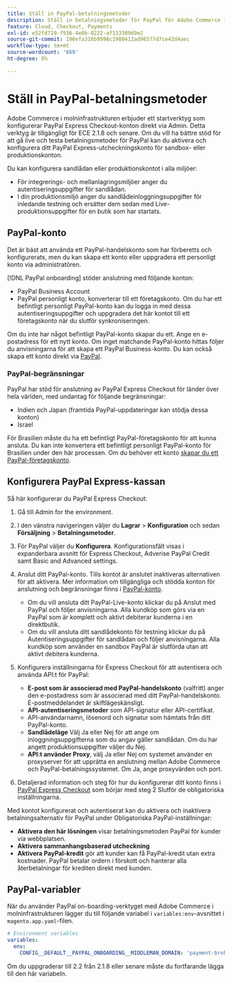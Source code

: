 ```yaml
---
title: Ställ in PayPal-betalningsmetoder
description: Ställ in betalningsmetoder för PayPal för Adobe Commerce i molninfrastruktur.
feature: Cloud, Checkout, Payments
exl-id: e52fd719-f936-4e8b-8222-af133389d9e2
source-git-commit: 196efa316b9998c1980412ad96577d7ce42d4aec
workflow-type: tm+mt
source-wordcount: '669'
ht-degree: 0%

---
```


# Ställ in PayPal-betalningsmetoder

Adobe Commerce i molninfrastrukturen erbjuder ett startverktyg som konfigurerar PayPal Express Checkout-konton direkt via Admin. Detta verktyg är tillgängligt för ECE 2.1.8 och senare. Om du vill ha bättre stöd för att gå live och testa betalningsmetoder för PayPal kan du aktivera och konfigurera ditt PayPal Express-utcheckningskonto för sandbox- eller produktionskonton.

Du kan konfigurera sandlådan eller produktionskontot i alla miljöer:

* För integrerings- och mellanlagringsmiljöer anger du autentiseringsuppgifter för sandlådan.
* I din produktionsmiljö anger du sandlådeinloggningsuppgifter för inledande testning och ersätter dem sedan med Live-produktionsuppgifter för en butik som har startats.

## PayPal-konto

Det är bäst att använda ett PayPal-handelskonto som har förberetts och konfigurerats, men du kan skapa ett konto eller uppgradera ett personligt konto via administratören.

[!DNL PayPal onboarding] stöder anslutning med följande konton:

* PayPal Business Account
* PayPal personligt konto, konverterar till ett företagskonto. Om du har ett befintligt personligt PayPal-konto kan du logga in med dessa autentiseringsuppgifter och uppgradera det här kontot till ett företagskonto när du slutför synkroniseringen.

Om du inte har något befintligt PayPal-konto skapar du ett. Ange en e-postadress för ett nytt konto. Om inget matchande PayPal-konto hittas följer du anvisningarna för att skapa ett PayPal Business-konto. Du kan också skapa ett konto direkt via [PayPal](https://www.paypal.com/us/webapps/mpp/account-selection).

### PayPal-begränsningar

PayPal har stöd för anslutning av PayPal Express Checkout för länder över hela världen, med undantag för följande begränsningar:

* Indien och Japan (framtida PayPal-uppdateringar kan stödja dessa konton)
* Israel

För Brasilien måste du ha ett befintligt PayPal-företagskonto för att kunna ansluta. Du kan inte konvertera ett befintligt personligt PayPal-konto för Brasilien under den här processen. Om du behöver ett konto [skapar du ett PayPal-företagskonto](https://www.paypal.com/us/webapps/mpp/account-selection).

## Konfigurera PayPal Express-kassan

Så här konfigurerar du PayPal Express Checkout:

1. Gå till Admin for the environment.
1. I den vänstra navigeringen väljer du **Lagrar** > **Konfiguration** och sedan **Försäljning** > **Betalningsmetoder**.
1. För PayPal väljer du **Konfigurera**. Konfigurationsfält visas i expanderbara avsnitt för Express Checkout, Adverise PayPal Credit samt Basic and Advanced settings.
1. Anslut ditt PayPal-konto. Tills kontot är anslutet inaktiveras alternativen för att aktivera. Mer information om tillgängliga och stödda konton för anslutning och begränsningar finns i [PayPal-konto](#paypal-account).

   * Om du vill ansluta ditt PayPal-Live-konto klickar du på Anslut med PayPal och följer anvisningarna. Alla kundköp som görs via en PayPal som är komplett och aktivt debiterar kunderna i en direktbutik.
   * Om du vill ansluta ditt sandlådekonto för testning klickar du på Autentiseringsuppgifter för sandlådan och följer anvisningarna. Alla kundköp som använder en sandbox PayPal är slutförda utan att aktivt debitera kunderna.

1. Konfigurera inställningarna för Express Checkout för att autentisera och använda API:t för PayPal:

   * **E-post som är associerad med PayPal-handelskonto** (valfritt) anger den e-postadress som är associerad med ditt PayPal-handelskonto. E-postmeddelandet är skiftlägeskänsligt.
   * **API-autentiseringsmetoder** som API-signatur eller API-certifikat.
   * API-användarnamn, lösenord och signatur som hämtats från ditt PayPal-konto.
   * **Sandlådeläge** Välj Ja eller Nej för att ange om inloggningsuppgifterna som du angav gäller sandlådan. Om du har angett produktionsuppgifter väljer du Nej.
   * **API:t använder Proxy**, välj Ja eller Nej om systemet använder en proxyserver för att upprätta en anslutning mellan Adobe Commerce och PayPal-betalningssystemet. Om Ja, ange proxyvärden och port.

1. Detaljerad information och steg för hur du konfigurerar ditt konto finns i [PayPal Express Checkout](https://experienceleague.adobe.com/en/docs/commerce-admin/stores-sales/payments/paypal/paypal-express-checkout) som börjar med steg 2 Slutför de obligatoriska inställningarna.

Med kontot konfigurerat och autentiserat kan du aktivera och inaktivera betalningsalternativ för PayPal under Obligatoriska PayPal-inställningar:

* **Aktivera den här lösningen** visar betalningsmetoden PayPal för kunder via webbplatsen.
* **Aktivera sammanhangsbaserad utcheckning**
* **Aktivera PayPal-kredit** gör att kunder kan få PayPal-kredit utan extra kostnader. PayPal betalar ordern i förskott och hanterar alla återbetalningar för krediten direkt med kunden.

## PayPal-variabler

När du använder PayPal on-boarding-verktyget med Adobe Commerce i molninfrastrukturen lägger du till följande variabel i `variables:env`-avsnittet i `magento.app.yaml`-filen.

```yaml
# Environment variables
variables:
  env:
    CONFIG__DEFAULT__PAYPAL_ONBOARDING__MIDDLEMAN_DOMAIN: 'payment-broker.magento.com'
```

Om du uppgraderar till 2.2 från 2.1.8 eller senare måste du fortfarande lägga till den här variabeln.
